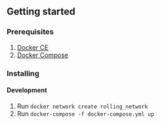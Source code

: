 ## Getting started

### Prerequisites

1. [Docker CE](https://docs.docker.com/install)
2. [Docker Compose](https://docs.docker.com/compose/install/)

### Installing

#### Development

1. Run `docker network create rolling_network`
2. Run `docker-compose -f docker-compose.yml up`
